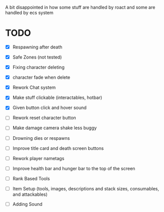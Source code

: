 A bit disappointed in how some stuff are handled by roact and some are handled by ecs system

# TODO

- [x] Respawning after death

- [x] Safe Zones (not tested)

- [x] Fixing character deleting

- [x] character fade when delete

- [x] Rework Chat system

- [x] Make stuff clickable (interactables, hotbar)

- [x] Given button click and hover sound

- [ ] Rework reset character button

- [ ] Make damage camera shake less buggy

- [ ] Drowning dies or respawns

- [ ] Improve title card and death screen buttons

- [ ] Rework player nametags

- [ ] Improve health bar and hunger bar to the top of the screen

- [ ] Rank Based Tools

- [ ] Item Setup (tools, images, descriptions and stack sizes, consumables, and attackables)

- [ ] Adding Sound